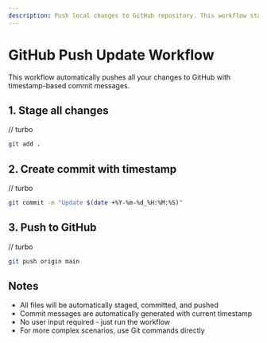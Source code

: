 ```yaml
---
description: Push local changes to GitHub repository. This workflow stages all modified files, creates a commit with automatic timestamp-based message, and pushes to the 'main' branch of the configured remote.
---
```


# GitHub Push Update Workflow

This workflow automatically pushes all your changes to GitHub with timestamp-based commit messages.

## 1. Stage all changes
// turbo
```bash
git add .
```

## 2. Create commit with timestamp
// turbo
```bash
git commit -m "Update $(date +%Y-%m-%d_%H:%M:%S)"
```

## 3. Push to GitHub
// turbo
```bash
git push origin main
```

## Notes
- All files will be automatically staged, committed, and pushed
- Commit messages are automatically generated with current timestamp
- No user input required - just run the workflow
- For more complex scenarios, use Git commands directly
